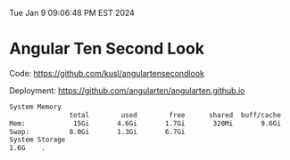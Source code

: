 Tue Jan  9 09:06:48 PM EST 2024

# Angular Ten Second Look

Code: https://github.com/kusl/angulartensecondlook

Deployment: https://github.com/angularten/angularten.github.io

```bash
System Memory
               total        used        free      shared  buff/cache   available
Mem:            15Gi       4.6Gi       1.7Gi       320Mi       9.6Gi        10Gi
Swap:          8.0Gi       1.3Gi       6.7Gi
System Storage
1.6G	.
```
